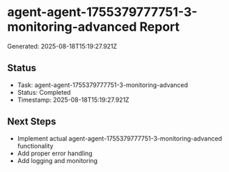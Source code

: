 # agent-agent-1755379777751-3-monitoring-advanced Report

Generated: 2025-08-18T15:19:27.921Z

## Status
- Task: agent-agent-1755379777751-3-monitoring-advanced
- Status: Completed
- Timestamp: 2025-08-18T15:19:27.921Z

## Next Steps
- Implement actual agent-agent-1755379777751-3-monitoring-advanced functionality
- Add proper error handling
- Add logging and monitoring
